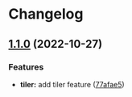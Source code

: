# Changelog

## [1.1.0](https://github.com/aarroyosal/AT-poc/compare/v1.0.0...v1.1.0) (2022-10-27)


### Features

* **tiler:** add tiler feature ([77afae5](https://github.com/aarroyosal/AT-poc/commit/77afae537341bbe9568a99c39816bd34982020fb))
